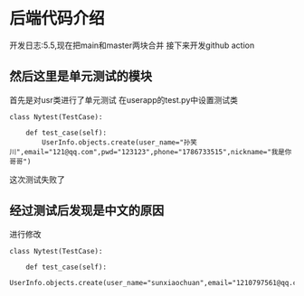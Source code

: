 # 后端代码介绍 
开发日志:5.5,现在把main和master两块合并
接下来开发github action
## 然后这里是单元测试的模块
首先是对usr类进行了单元测试
在userapp的test.py中设置测试类
```
class Nytest(TestCase):
    
    def test_case(self):
        UserInfo.objects.create(user_name="孙笑川",email="121@qq.com",pwd="123123",phone="1786733515",nickname="我是你哥哥")
```
这次测试失败了
## 经过测试后发现是中文的原因
进行修改
```
class Nytest(TestCase):
    
    def test_case(self):
        UserInfo.objects.create(user_name="sunxiaochuan",email="1210797561@qq.com",pwd="123123",phone="1786733515",nickname="haohaho")
```